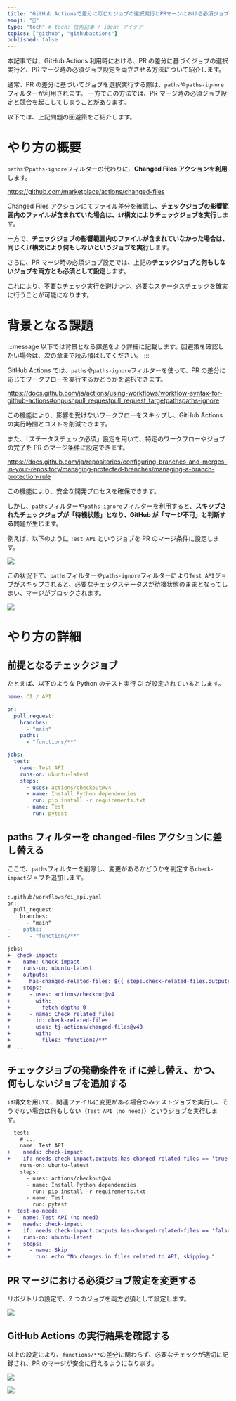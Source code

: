```yaml
---
title: "GitHub Actionsで差分に応じたジョブの選択実行とPRマージにおける必須ジョブ設定を両立させる"
emoji: "🎯"
type: "tech" # tech: 技術記事 / idea: アイデア
topics: ["github", "githubactions"]
published: false
---
```


本記事では、GitHub Actions 利用時における、PR の差分に基づくジョブの選択実行と、PR マージ時の必須ジョブ設定を両立させる方法について紹介します。

通常、PR の差分に基づいてジョブを選択実行する際は、`paths`や`paths-ignore`フィルターが利用されます。
一方でこの方法では、PR マージ時の必須ジョブ設定と競合を起こしてしまうことがあります。

以下では、上記問題の回避策をご紹介します。

# やり方の概要

`paths`や`paths-ignore`フィルターの代わりに、**Changed Files アクションを利用**します。

https://github.com/marketplace/actions/changed-files

Changed Files アクションにてファイル差分を確認し、**チェックジョブの影響範囲内のファイルが含まれていた場合は、`if`構文によりチェックジョブを実行**します。

一方で、**チェックジョブの影響範囲内のファイルが含まれていなかった場合は、同じく`if`構文により何もしないというジョブを実行**します。

さらに、PR マージ時の必須ジョブ設定では、上記の**チェックジョブと何もしないジョブを両方とも必須として設定**します。

これにより、不要なチェック実行を避けつつ、必要なステータスチェックを確実に行うことが可能になります。

# 背景となる課題

:::message
以下では背景となる課題をより詳細に記載します。回避策を確認したい場合は、次の章まで読み飛ばしてください。
:::

GitHub Actions では、`paths`や`paths-ignore`フィルターを使って、PR の差分に応じてワークフローを実行するかどうかを選択できます。

https://docs.github.com/ja/actions/using-workflows/workflow-syntax-for-github-actions#onpushpull_requestpull_request_targetpathspaths-ignore

この機能により、影響を受けないワークフローをスキップし、GitHub Actions の実行時間とコストを削減できます。

また、「ステータスチェック必須」設定を用いて、特定のワークフローやジョブの完了を PR のマージ条件に設定できます。

https://docs.github.com/ja/repositories/configuring-branches-and-merges-in-your-repository/managing-protected-branches/managing-a-branch-protection-rule

この機能により、安全な開発プロセスを確保できます。

しかし、`paths`フィルターや`paths-ignore`フィルターを利用すると、**スキップされたチェックジョブが「待機状態」となり、GitHub が「マージ不可」と判断する**問題が生じます。

例えば、以下のように `Test API` というジョブを PR のマージ条件に設定します。

![](/images/required-job-depends-on-diffs-for-github-actions/required-check-settings-before.png)

この状況下で、`paths`フィルターや`paths-ignore`フィルターにより`Test API`ジョブがスキップされると、必要なチェックステータスが待機状態のままとなってしまい、マージがブロックされます。

![](/images/required-job-depends-on-diffs-for-github-actions/check-result-with-paths.png)

# やり方の詳細

## 前提となるチェックジョブ

たとえば、以下のような Python のテスト実行 CI が設定されているとします。

```yaml:.github/workflows/ci_api.yaml
name: CI / API

on:
  pull_request:
    branches:
      - "main"
    paths:
      - "functions/**"

jobs:
  test:
    name: Test API
    runs-on: ubuntu-latest
    steps:
      - uses: actions/checkout@v4
      - name: Install Python dependencies
        run: pip install -r requirements.txt
      - name: Test
        run: pytest
```

## paths フィルターを changed-files アクションに差し替える

ここで、`paths`フィルターを削除し、変更があるかどうかを判定する`check-impact`ジョブを追加します。

```diff yaml

:.github/workflows/ci_api.yaml
on:
  pull_request:
    branches:
      - "main"
-    paths:
-      - "functions/**"

jobs:
+  check-impact:
+    name: Check impact
+    runs-on: ubuntu-latest
+    outputs:
+      has-changed-related-files: ${{ steps.check-related-files.outputs.any_changed == 'true' }}
+    steps:
+      - uses: actions/checkout@v4
+        with:
+          fetch-depth: 0
+      - name: Check related files
+        id: check-related-files
+        uses: tj-actions/changed-files@v40
+        with:
+          files: "functions/**"
# ...
```

## チェックジョブの発動条件を if に差し替え、かつ、何もしないジョブを追加する

`if`構文を用いて、関連ファイルに変更がある場合のみテストジョブを実行し、そうでない場合は何もしない（`Test API (no need)`）というジョブを実行します。

```diff yaml:.github/workflows/ci_api.yaml
  test:
    # ...
    name: Test API
+    needs: check-impact
+    if: needs.check-impact.outputs.has-changed-related-files == 'true'
    runs-on: ubuntu-latest
    steps:
      - uses: actions/checkout@v4
      - name: Install Python dependencies
        run: pip install -r requirements.txt
      - name: Test
        run: pytest
+  test-no-need:
+    name: Test API (no need)
+    needs: check-impact
+    if: needs.check-impact.outputs.has-changed-related-files == 'false'
+    runs-on: ubuntu-latest
+    steps:
+      - name: Skip
+        run: echo "No changes in files related to API, skipping."
```

## PR マージにおける必須ジョブ設定を変更する

リポジトリの設定で、2 つのジョブを両方必須として設定します。

![](/images/required-job-depends-on-diffs-for-github-actions/required-check-settings-after.png)

## GitHub Actions の実行結果を確認する

以上の設定により、`functions/**`の差分に関わらず、必要なチェックが適切に記録され、PR のマージが安全に行えるようになります。

![](/images/required-job-depends-on-diffs-for-github-actions/check-result-on-needed.png)

![](/images/required-job-depends-on-diffs-for-github-actions/check-result-on-no-need.png)
